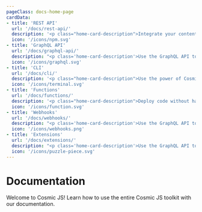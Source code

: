 ```yaml
---
pageClass: docs-home-page
cardData:
- title: 'REST API'
  url: '/docs/rest-api/'
  description: '<p class="home-card-description">Integrate your content using the <a href="https://www.npmjs.com/package/cosmicjs" target="_blank">NPM module</a> or directly to the REST API.</p>'
  icon: '/icons/npm.svg'
- title: 'GraphQL API'
  url: '/docs/graphql-api/'
  description: "<p class='home-card-description'>Use the GraphQL API to get only the data you need and nothing you don't.</p>"
  icon: '/icons/graphql.svg'
- title: 'CLI'
  url: '/docs/cli/'
  description: '<p class="home-card-description">Use the power of Cosmic JS from the comfort of your command-line tool.</p>'
  icon: '/icons/terminal.svg'
- title: 'Functions'
  url: '/docs/functions/'
  description: '<p class="home-card-description">Deploy code without having to manage server infrastructure.'
  icon: '/icons/function.svg'
- title: 'Webhooks'
  url: '/docs/webhooks/'
  description: "<p class='home-card-description'>Use the GraphQL API to get only the data you need and nothing you don't."
  icon: '/icons/webhooks.png'
- title: 'Extensions'
  url: '/docs/extensions/'
  description: "<p class='home-card-description'>Use the GraphQL API to get only the data you need and nothing you don't."
  icon: '/icons/puzzle-piece.svg'
---
```


# Documentation

Welcome to Cosmic JS! Learn how to use the entire Cosmic JS toolkit with our documentation.

<div class="home-card-list">
  <HomeCard
    v-for="card in $frontmatter.cardData"
    :title="card.title"
    :url="card.url"
    :icon="card.icon"
    :key="card.title"
  >
    <div v-html="card.description"></div>
  </HomeCard>
</div>